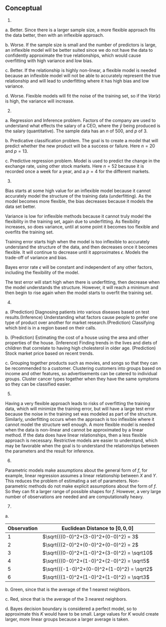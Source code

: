 ## Conceptual

1. 

   a.   Better. Since there is a larger sample size, a more flexible approach fits the data better, then with an inflexible approach.

   b.   Worse. If the sample size is small and the number of predictors is large, an inflexible model will be better suited since we do not have the data to confidently approximate the true relationships, which would cause overfitting with high variance and low bias. 

   c.    Better. If the relationship is highly non-linear, a flexible model is needed because an inflexible model will not be able to accurately represent the true relationship and will lead to underfitting where it has high bias and low variance.

   d.    Worse. Flexible models will fit the noise of the training set, so if the $Var(\epsilon)$ is high, the variance will increase.

2. 

   a. Regression and Inference problem. Factors of the company are used to understand what effects the salary of a CEO, where the $\hat{y}$ being produced is the salary (quantitative). The sample data has an $n$ of 500, and $p$ of 3.

   b. Predicative classification problem. The goal is to create a model that will predict whether the new product will be a success or failure. Here $n=20$ and $p=13$.

   c. Predictive regression problem. Model is used to predict the change in the exchange rate, using other stock markets. Here $n=52$ because it is recorded once a week for a year, and a $p=4$ for the different markets.

3. 

   Bias starts at some high value for an inflexible model because it cannot accurately model the structure of the training data (underfitting). As the model becomes more flexible, the bias decreases because it models the data set better.

   Variance is low for inflexible methods because it cannot truly model the flexibility in the training set, again due to underfitting. As flexibility increases, so does variance, until at some point it becomes too flexible and overfits the training set.

   Training error starts high when the model is too inflexible to accurately understand the structure of the data, and then decreases once it becomes flexible. It will continue to decrease until it approximates $\epsilon$. Models the trade-off of variance and bias.

   Bayes error rate $\epsilon$ will be constant and independent of any other factors, including the flexibility of the model.

   The test error will start high when there is underfitting, then decrease when the model understands the structure. However, it will reach a minimum and then begin to rise again when the model starts to overfit the training set.

4. 

   a. (Prediction) Diagnosing patients into various diseases based on test results.(Inference) Understanding what factors cause people to prefer one type of product over another for market research.(Prediction) Classifying which bird is in a region based on their calls.

   b. (Prediction) Estimating the cost of a house using the area and other properties of the house. (Inference) Finding trends in the lives and diets of children that correlate to having high cholesterol in older age. (Prediction) Stock market price based on recent trends.

   c. Grouping together products such as movies, and songs so that they can be recommended to a customer. Clustering customers into groups based on income and other features, so advertisements can be catered to individual groups. Cluster cancer types together when they have the same symptoms so they can be classified easier.

5. 

   Having a very flexible approach leads to risks of overfitting the training data, which will minimize the training error, but will have a large test error because the noise in the training set was modeled as part of the structure. Similarly, underfitting occurs when the approach is too inflexible where it cannot model the structure well enough. A more flexible model is needed when the data is non-linear and cannot be approximated by a linear method. If the data does have linear relationships, then a less flexible approach is necessary. Restrictive models are easier to understand, which may be favorable when the goal is to understand the relationships between the parameters and the result for inference. 

6. 

   Parametric models make assumptions about the general form of $f$, for example, linear regression assumes a linear relationship between $X$ and $Y$. This reduces the problem of estimating a set of parameters. Non-parametric methods do not make explicit assumptions about the form of $f$. So they can fit a larger range of possible shapes for $f$. However, a very large number of observations are needed and are computationally heavy.

   

7. 

   a.

   | Observation | Euclidean Distance to $[0,0,0]$             |
   | ----------- | ------------------------------------------- |
   | 1           | $\sqrt{((0-0)^2+(3-0)^2+(0-0)^2} = 3$       |
   | 2           | $\sqrt{((2-0)^2+(0-0)^2+(0-0)^2} = 2$       |
   | 3           | $\sqrt{((0-0)^2+(1-0)^2+(3-0)^2} = \sqrt10$ |
   | 4           | $\sqrt{((0-0)^2+(1-0)^2+(2-0)^2} = \sqrt5$  |
   | 5           | $\sqrt{((-1-0)^2+(0-0)^2+(1-0)^2} = \sqrt2$ |
   | 6           | $\sqrt{((1-0)^2+(1-0)^2+(1-0)^2} = \sqrt3$  |

   b. Green, since that is the average of the 1 nearest neighbors.

   c. Red, since that is the average of the 3 nearest neighbors.

   d. Bayes decision boundary is considered a perfect model, so to approximate this $K$ would have to be small. Large values for $K$ would create larger, more linear groups because a larger average is taken.